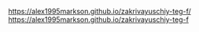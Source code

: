 https://alex1995markson.github.io/zakrivayuschiy-teg-f/
https://alex1995markson.github.io/zakrivayuschiy-teg-f


